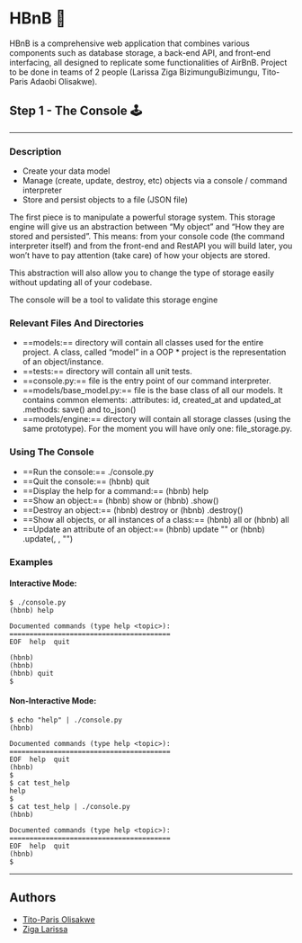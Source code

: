 # HBnB 🏨

HBnB is a comprehensive web application that combines various components such as database storage, a back-end API, and front-end interfacing, all designed to replicate some functionalities of AirBnB.
Project to be done in teams of 2 people (Larissa Ziga BizimunguBizimungu, Tito-Paris Adaobi Olisakwe).

## Step 1 - The Console 🕹️
-----------

### Description

* Create your data model
* Manage (create, update, destroy, etc) objects via a console / command interpreter
* Store and persist objects to a file (JSON file)

The first piece is to manipulate a powerful storage system. This storage engine will give us an abstraction between “My object” and “How they are stored and persisted”. This means: from your console code (the command interpreter itself) and from the front-end and RestAPI you will build later, you won’t have to pay attention (take care) of how your objects are stored.

This abstraction will also allow you to change the type of storage easily without updating all of your codebase.

The console will be a tool to validate this storage engine

### Relevant Files And Directories

* ==models:== directory will contain all classes used for the entire project. A class, called “model” in a OOP * project is the representation of an object/instance.
* ==tests:== directory will contain all unit tests.
* ==console.py:== file is the entry point of our command interpreter.
* ==models/base_model.py:== file is the base class of all our models. It contains common elements: .attributes: id, created_at and updated_at .methods: save() and to_json()
* ==models/engine:== directory will contain all storage classes (using the same prototype). For the moment you will have only one: file_storage.py.

### Using The Console

* ==Run the console:== ./console.py
* ==Quit the console:== (hbnb) quit
* ==Display the help for a command:== (hbnb) help <command>
* ==Show an object:== (hbnb) show <class> <id> or (hbnb) <class>.show(<id>)
* ==Destroy an object:== (hbnb) destroy <class> <id> or (hbnb) <class>.destroy(<id>)
* ==Show all objects, or all instances of a class:== (hbnb) all or (hbnb) all <class>
* ==Update an attribute of an object:== (hbnb) update <class> <id> <attribute name> "<attribute value>" or (hbnb) <class>.update(<id>, <attribute name>, "<attribute value>")

### Examples 

#### Interactive Mode:

```
$ ./console.py
(hbnb) help

Documented commands (type help <topic>):
========================================
EOF  help  quit

(hbnb) 
(hbnb) 
(hbnb) quit
$
```

#### Non-Interactive Mode:
```
$ echo "help" | ./console.py
(hbnb)

Documented commands (type help <topic>):
========================================
EOF  help  quit
(hbnb) 
$
$ cat test_help
help
$
$ cat test_help | ./console.py
(hbnb)

Documented commands (type help <topic>):
========================================
EOF  help  quit
(hbnb) 
$
```
---------------
## Authors
* [Tito-Paris Olisakwe](https://github.com/Tito-Olisakwe)
* [Ziga Larissa](https://github.com/ZigaLarissa)